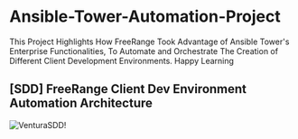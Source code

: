 # Ansible-Tower-Automation-Project
This Project Highlights How FreeRange Took Advantage of Ansible Tower's Enterprise Functionalities, To Automate and Orchestrate The Creation of Different Client Development Environments. Happy Learning


## [SDD] FreeRange Client Dev Environment Automation Architecture
![VenturaSDD!](https://lucid.app/publicSegments/view/f1470d75-725f-4074-a3a6-17f51cedc346/image.png)

